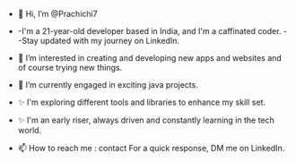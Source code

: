 - 👋 Hi, I’m @Prachichi7
- -I'm a 21-year-old developer based in India, and I'm a caffinated coder. --Stay updated with my journey on LinkedIn.
- 👀 I’m interested in creating and developing new apps and websites and of course trying new things.
- 🌱 I’m currently engaged in exciting java projects.
- ✨ I'm exploring different tools and libraries to enhance my skill set.
- ✨ I'm an early riser, always driven and constantly learning in the tech world.
  
- 📫 How to reach me : contact For a quick response, DM me on LinkedIn.

<!---
Prachichi7/Prachichi7 is a ✨ special ✨ repository because its `README.md` (this file) appears on your GitHub profile.
You can click the Preview link to take a look at your changes.
--->
